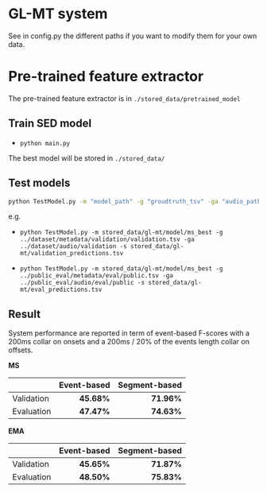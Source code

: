 # GL-MT system

See in config.py the different paths if you want to modify them for your own data.

# Pre-trained feature extractor

The pre-trained feature extractor is in `./stored_data/pretrained_model`

## Train SED model

- `python main.py`

The best model will be stored in `./stored_data/`

## Test models

```bash
python TestModel.py -m "model_path" -g "groudtruth_tsv" -ga "audio_path" -s "output_file_path"
```
e.g.
- `python TestModel.py -m stored_data/gl-mt/model/ms_best -g ../dataset/metadata/validation/validation.tsv -ga ../dataset/audio/validation -s stored_data/gl-mt/validation_predictions.tsv`

- `python TestModel.py -m stored_data/gl-mt/model/ms_best -g ../public_eval/metadata/eval/public.tsv -ga ../public_eval/audio/eval/public -s stored_data/gl-mt/eval_predictions.tsv`

## Result

System performance are reported in term of event-based F-scores with a 200ms collar on onsets and a 200ms / 20% of the events length collar on offsets.

**MS**

|         | Event-based    | Segment-based    |
----------|---------------:|-----------------:|
Validation| **45.68%**     | **71.96%**       |
Evaluation| **47.47%**     | **74.63%**       |

**EMA**

|         | Event-based    | Segment-based    |
----------|---------------:|-----------------:|
Validation| **45.65%**     | **71.87%**       |
Evaluation| **48.50%**     | **75.83%**       |
